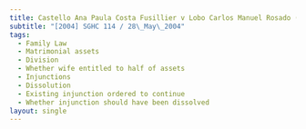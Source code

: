 ```yaml
---
title: Castello Ana Paula Costa Fusillier v Lobo Carlos Manuel Rosado (No 2)
subtitle: "[2004] SGHC 114 / 28\_May\_2004"
tags:
  - Family Law
  - Matrimonial assets
  - Division
  - Whether wife entitled to half of assets
  - Injunctions
  - Dissolution
  - Existing injunction ordered to continue
  - Whether injunction should have been dissolved
layout: single
---
```


